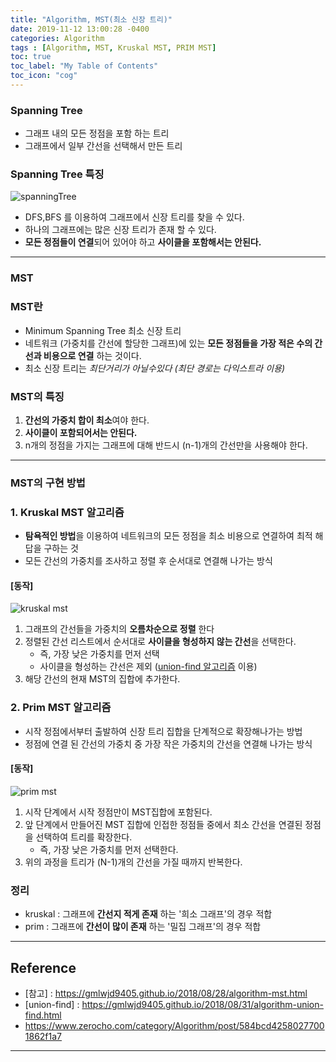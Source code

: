 ```yaml
---
title: "Algorithm, MST(최소 신장 트리)"
date: 2019-11-12 13:00:28 -0400
categories: Algorithm
tags : [Algorithm, MST, Kruskal MST, PRIM MST]
toc: true
toc_label: "My Table of Contents"
toc_icon: "cog"
---
```

### Spanning Tree
- 그래프 내의 모든 정점을 포함 하는 트리
- 그래프에서 일부 간선을 선택해서 만든 트리
### Spanning Tree 특징
![spanningTree](https://user-images.githubusercontent.com/55946791/68650860-5987d300-0569-11ea-9bb6-00e2bed274dc.png)

- DFS,BFS 를 이용하여 그래프에서 신장 트리를 찾을 수 있다.
- 하나의 그래프에는 많은 신장 트리가 존재 할 수 있다.
- <b>모든 정점들이 연결</b>되어 있어야 하고 <b>사이클을 포함해서는 안된다.</b>

---
### MST
### MST란
- Minimum Spanning Tree 최소 신장 트리
- 네트워크 (가중치를 간선에 할당한 그래프)에 있는 __모든 정점들을 가장 적은 수의 간선과 비용으로 연결__ 하는 것이다.
- 최소 신장 트리는 _최단거리가 아닐수있다 (최단 경로는 다익스트라 이용)_

### MST의 특징
1. <b>간선의 가중치 합이 최소</b>여야 한다.
2. <b>사이클이 포함되어서는 안된다.</b>
3. n개의 정점을 가지는 그래프에 대해 반드시 (n-1)개의 간선만을 사용해야 한다.

---
### MST의 구현 방법
### 1. Kruskal MST 알고리즘
- <b>탐욕적인 방법</b>을 이용하여 네트워크의 모든 정점을 최소 비용으로 연결하여 최적 해답을 구하는 것
- 모든 간선의 가중치를 조사하고 정렬 후 순서대로 연결해 나가는 방식


#### [동작]
![kruskal mst](https://user-images.githubusercontent.com/55946791/68651093-f77b9d80-0569-11ea-85a3-5db77ba72dc7.png)
1. 그래프의 간선들을 가중치의 __오름차순으로 정렬__ 한다
2. 정렬된 간선 리스트에서 순서대로 <b>사이클을 형성하지 않는 간선</b>을 선택한다.
    - 즉, 가장 낮은 가중치를 먼저 선택
    - 사이클을 형성하는 간선은 제외 (<u>union-find 알고리즘</u> 이용)
3. 해당 간선의 현재 MST의 집합에 추가한다.

### 2. Prim MST 알고리즘
- 시작 정점에서부터 출발하여 신장 트리 집합을 단계적으로 확장해나가는 방법
- 정점에 연결 된 간선의 가중치 중 가장 작은 가중치의 간선을 연결해 나가는 방식


#### [동작]
![prim mst](https://user-images.githubusercontent.com/55946791/68651680-39591380-056b-11ea-9068-d2da558d0748.png)
1. 시작 단계에서 시작 정점만이 MST집합에 포함된다.
2. 앞 단계에서 만들어진 MST 집합에 인접한 정점들 중에서 최소 간선을 연결된 정점을 선택하여 트리를 확장한다.
    - 즉, 가장 낮은 가중치를 먼저 선택한다.
3. 위의 과정을 트리가 (N-1)개의 간선을 가질 때까지 반복한다.


### 정리
- kruskal : 그래프에 __간선지 적게 존재__ 하는 '희소 그래프'의 경우 적합
- prim : 그래프에 __간선이 많이 존재__ 하는 '밀집 그래프'의 경우 적합

---
## Reference
- [참고] : <https://gmlwjd9405.github.io/2018/08/28/algorithm-mst.html>
- [union-find] : <https://gmlwjd9405.github.io/2018/08/31/algorithm-union-find.html>
- <https://www.zerocho.com/category/Algorithm/post/584bcd42580277001862f1a7>
---
